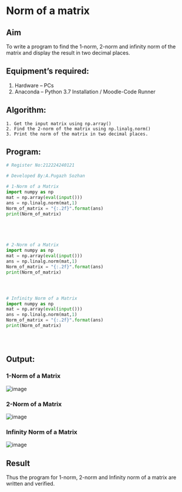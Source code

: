 # Norm of a matrix
## Aim
To write a program to find the 1-norm, 2-norm and infinity norm of the matrix and display the result in two decimal places.
## Equipment’s required:
1.	Hardware – PCs
2.	Anaconda – Python 3.7 Installation / Moodle-Code Runner
## Algorithm:
	1. Get the input matrix using np.array()   
    2. Find the 2-norm of the matrix using np.linalg.norm()
	3. Print the norm of the matrix in two decimal places.
## Program:
```Python
# Register No:212224240121

# Developed By:A.Pugazh Sozhan

# 1-Norm of a Matrix
import numpy as np
mat = np.array(eval(input()))
ans = np.linalg.norm(mat,1)
Norm_of_matrix = "{:.2f}".format(ans)
print(Norm_of_matrix)





# 2-Norm of a Matrix
import numpy as np
mat = np.array(eval(input()))
ans = np.linalg.norm(mat,1)
Norm_of_matrix = "{:.2f}".format(ans)
print(Norm_of_matrix)




# Infinity Norm of a Matrix
import numpy as np
mat = np.array(eval(input()))
ans = np.linalg.norm(mat,1)
Norm_of_matrix = "{:.2f}".format(ans)
print(Norm_of_matrix)





```
## Output:
### 1-Norm of a Matrix

![image](https://github.com/user-attachments/assets/17732007-e27d-473a-977e-9b995343adf0)


### 2-Norm of a Matrix

![image](https://github.com/user-attachments/assets/340390ae-af46-490a-99ec-ff213ce6232d)


### Infinity Norm of a Matrix

![image](https://github.com/user-attachments/assets/7b960117-a7d3-4324-a7ff-4b5bda24c629)


## Result
Thus the program for 1-norm, 2-norm and Infinity norm of a matrix are written and verified.

